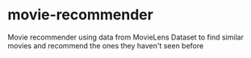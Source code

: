 movie-recommender
=================

Movie recommender using data from MovieLens Dataset to find similar movies and recommend the ones they haven't seen before
